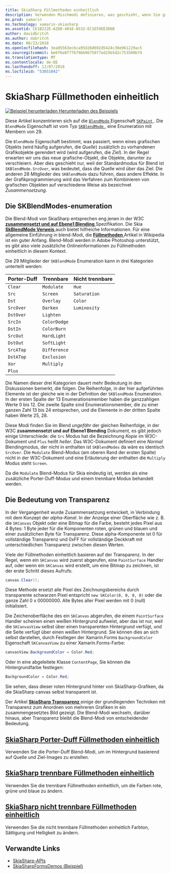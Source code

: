 ```yaml
---
title: SkiaSharp Füllmethoden einheitlich
description: Verwenden Mischmodi definieren, was geschieht, wenn Sie grafische Objekte auf anderen gestapelt sind.
ms.prod: xamarin
ms.technology: xamarin-skiasharp
ms.assetid: CE1B222E-A2D0-4016-A532-EC1E59EE3D6B
author: davidbritch
ms.author: dabritch
ms.date: 08/23/2018
ms.openlocfilehash: 3ea05563ecbca95d26d692d5424c30e961229ac5
ms.sourcegitcommit: be6f6a8f77679bb9675077ed25b5d2c753580b74
ms.translationtype: MT
ms.contentlocale: de-DE
ms.lasthandoff: 12/07/2018
ms.locfileid: "53051042"
---
```

# <a name="skiasharp-blend-modes"></a>SkiaSharp Füllmethoden einheitlich

[![Beispiel herunterladen](~/media/shared/download.png) Herunterladen des Beispiels](https://developer.xamarin.com/samples/xamarin-forms/SkiaSharpForms/Demos/)

Diese Artikel konzentrieren sich auf die [ `BlendMode` ](xref:SkiaSharp.SKPaint.BlendMode) Eigenschaft [ `SKPaint` ](xref:SkiaSharp.SKPaint). Die `BlendMode` Eigenschaft ist vom Typ [ `SKBlendMode` ](xref:SkiaSharp.SKBlendMode), eine Enumeration mit Membern von 29.

Die `BlendMode` Eigenschaft bestimmt, was passiert, wenn eines grafischen Objekts (wird häufig aufgerufen, die _Quelle_) zusätzlich zu vorhandenen Grafikobjekte gerendert wird (wird aufgerufen, die _Ziel_). In der Regel erwarten wir uns das neue grafische-Objekt, die Objekte, darunter zu verschleiern. Aber dies geschieht nur, weil der Standardmodus für Blend ist `SKBlendMode.SrcOver`, was bedeutet, dass die Quelle wird _über_ das Ziel. Die anderen 28 Mitglieder des `SKBlendMode` dazu führen, dass andere Effekte. In der Grafikprogrammierung wird das Verfahren zum Kombinieren von grafischen Objekten auf verschiedene Weise als bezeichnet _Zusammensetzung_.

## <a name="the-skblendmodes-enumeration"></a>Die SKBlendModes-enumeration

Die Blend-Modi von SkiaSharp entsprechen eng jenen in der W3C [ **zusammensetzt und auf Ebene1 Blending** ](https://www.w3.org/TR/compositing-1/) Spezifikation. Die Skia [ **SkBlendMode Verweis** ](https://skia.org/user/api/SkBlendMode_Reference) auch bietet hilfreiche Informationen. Für eine allgemeine Einführung in blend-Modi, die [ **Füllmethoden** ](https://en.wikipedia.org/wiki/Blend_modes) Artikel in Wikipedia ist ein guter Anfang. Blend-Modi werden in Adobe Photoshop unterstützt, es gibt also viele zusätzliche Onlineinformationen zu Füllmethoden einheitlich in diesem Kontext.

Die 29 Mitglieder der `SKBlendMode` Enumeration kann in drei Kategorien unterteilt werden:

| Porter-Duff | Trennbare    | Nicht trennbare |
| ----------- | ------------ | ------------- |
| `Clear`     | `Modulate`   | `Hue`         |
| `Src`       | `Screen`     | `Saturation`  |
| `Dst`       | `Overlay`    | `Color`       |
| `SrcOver`   | `Darken`     | `Luminosity`  |
| `DstOver`   | `Lighten`    |               |
| `SrcIn`     | `ColorDodge` |               |
| `DstIn`     | `ColorBurn`  |               |
| `SrcOut`    | `HardLight`  |               |
| `DstOut`    | `SoftLight`  |               |
| `SrcATop`   | `Difference` |               |
| `DstATop`   | `Exclusion`  |               |
| `Xor`       | `Multiply`   |               |
| `Plus`      |              |               |

Die Namen dieser drei Kategorien dauert mehr Bedeutung in den Diskussionen bemerkt, die folgen. Die Reihenfolge, in der hier aufgeführten Elemente ist der gleiche wie in der Definition der `SKBlendMode` Enumeration. In der ersten Spalte der 13 Enumerationsmember haben die ganzzahligen Werte 0 bis 12. Die zweite Spalte sind Enumerationsmember, die zu einer ganzen Zahl 13 bis 24 entsprechen, und die Elemente in der dritten Spalte haben Werte 25, 28.

Diese Modi finden Sie im Blend _ungefähr_ der gleichen Reihenfolge, in der W3C **zusammensetzt und auf Ebene1 Blending** Dokument, es gibt jedoch einige Unterschiede: die `Src` Modus hat die Bezeichnung _Kopie_ im W3C-Dokument und `Plus` heißt _heller_. Das W3C-Dokument definiert eine _Normal_ Blendingmodus, der nicht in enthalten ist `SKBlendModes` da wäre es identisch `SrcOver`. Die `Modulate` Blend-Modus (am oberen Rand der ersten Spalte) nicht in der W3C-Dokument und eine Erläuterung der enthalten die `Multiply` Modus steht `Screen`.

Da die `Modulate` Blend-Modus für Skia eindeutig ist, werden als eine zusätzliche Porter-Duff-Modus und einem trennbare Modus behandelt werden.

## <a name="the-importance-of-transparency"></a>Die Bedeutung von Transparenz

In der Vergangenheit wurde Zusammensetzung entwickelt, in Verbindung mit dem Konzept der _alpha-Kanal_. In der Anzeige einer Oberfläche wie z. B. die `SKCanvas` Objekt oder eine Bitmap für die Farbe, besteht jedes Pixel aus 4 Bytes: 1 Byte jeder für die Komponenten roten, grünen und blauen und einer zusätzlichen Byte für Transparenz. Diese alpha-Komponente ist 0 für vollständige Transparenz und 0xFF für vollständige Deckkraft mit unterschiedlichen Transparenz zwischen diesen Werten.

Viele der Füllmethoden einheitlich basieren auf der Transparenz. In der Regel, wenn ein `SKCanvas` wird zuerst abgerufen, eine `PaintSurface` Handler auf, oder wenn ein `SKCanvas` wird erstellt, um eine Bitmap zu zeichnen, ist der erste Schritt dieses Aufrufs:

```csharp
canvas.Clear();
```

Diese Methode ersetzt alle Pixel des Zeichnungsbereichs durch transparente schwarzen Pixel entspricht `new SKColor(0, 0, 0, 0)` oder die ganze Zahl 0 x 00000000. Alle Bytes aller Pixel werden mit 0 (null) initialisiert.

Die Zeichenoberfläche des ein `SKCanvas` abgerufen, die einem `PaintSurface` Handler scheinen einen weißen Hintergrund aufweist, aber das ist nur, weil die `SKCanvasView` selbst über einen transparenten Hintergrund verfügt, und die Seite verfügt über einen weißen Hintergrund. Sie können dies an sich selbst darstellen, durch Festlegen der Xamarin.Forms `BackgroundColor` Eigenschaft `SKCanvasView` zu einer Xamarin.Forms-Farbe:

```csharp
canvasView.BackgroundColor = Color.Red;
```

Oder in eine abgeleitete Klasse `ContentPage`, Sie können die Hintergrundfarbe festlegen:

```csharp
BackgroundColor = Color.Red;
```

Sie sehen, dass dieser roten Hintergrund hinter von SkiaSharp-Grafiken, da die SkiaSharp canvas selbst transparent ist.

Der Artikel [ **SkiaSharp Transparenz** ](../../basics/transparency.md) einige der grundlegenden Techniken mit Transparenz zum Anordnen von mehreren Grafiken in ein zusammengesetztes Bild gezeigt. Die Blend-Modi wechseln, darüber hinaus, aber Transparenz bleibt die Blend-Modi von entscheidender Bedeutung. 

## <a name="skiasharp-porter-duff-blend-modesporter-duffmd"></a>[SkiaSharp Porter-Duff Füllmethoden einheitlich](porter-duff.md)

Verwenden Sie die Porter-Duff Blend-Modi, um im Hintergrund basierend auf Quelle und Ziel-Images zu erstellen.

## <a name="skiasharp-separable-blend-modesseparablemd"></a>[SkiaSharp trennbare Füllmethoden einheitlich](separable.md)

Verwenden Sie die trennbare Füllmethoden einheitlich, um die Farben rote, grüne und blaue zu ändern.

## <a name="skiasharp-non-separable-blend-modesnon-separablemd"></a>[SkiaSharp nicht trennbare Füllmethoden einheitlich](non-separable.md)

Verwenden Sie die nicht trennbare Füllmethoden einheitlich Farbton, Sättigung und Helligkeit zu ändern.

## <a name="related-links"></a>Verwandte Links

- [SkiaSharp-APIs](https://docs.microsoft.com/dotnet/api/skiasharp)
- [SkiaSharpFormsDemos (Beispiel)](https://developer.xamarin.com/samples/xamarin-forms/SkiaSharpForms/Demos/)
